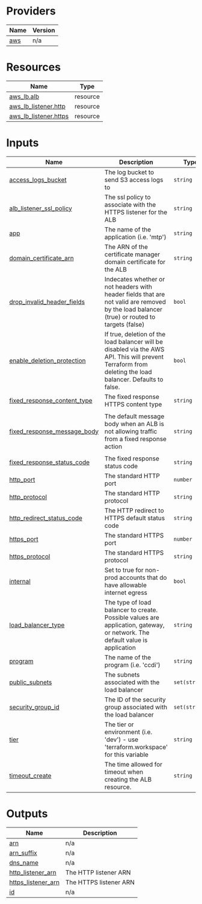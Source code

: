 <!-- BEGIN_TF_DOCS -->


# Providers

| Name | Version |
|------|---------|
| <a name="provider_aws"></a> [aws](#provider\_aws) | n/a |

# Resources

| Name | Type |
|------|------|
| [aws_lb.alb](https://registry.terraform.io/providers/hashicorp/aws/latest/docs/resources/lb) | resource |
| [aws_lb_listener.http](https://registry.terraform.io/providers/hashicorp/aws/latest/docs/resources/lb_listener) | resource |
| [aws_lb_listener.https](https://registry.terraform.io/providers/hashicorp/aws/latest/docs/resources/lb_listener) | resource |

# Inputs

| Name | Description | Type | Default | Required |
|------|-------------|------|---------|:--------:|
| <a name="input_access_logs_bucket"></a> [access\_logs\_bucket](#input\_access\_logs\_bucket) | The log bucket to send S3 access logs to | `string` | n/a | yes |
| <a name="input_alb_listener_ssl_policy"></a> [alb\_listener\_ssl\_policy](#input\_alb\_listener\_ssl\_policy) | The ssl policy to associate with the HTTPS listener for the ALB | `string` | n/a | yes |
| <a name="input_app"></a> [app](#input\_app) | The name of the application (i.e. 'mtp') | `string` | n/a | yes |
| <a name="input_domain_certificate_arn"></a> [domain\_certificate\_arn](#input\_domain\_certificate\_arn) | The ARN of the certificate manager domain certificate for the ALB | `string` | n/a | yes |
| <a name="input_drop_invalid_header_fields"></a> [drop\_invalid\_header\_fields](#input\_drop\_invalid\_header\_fields) | Indecates whether or not headers with header fields that are not valid are removed by the load balancer (true) or routed to targets (false) | `bool` | `true` | no |
| <a name="input_enable_deletion_protection"></a> [enable\_deletion\_protection](#input\_enable\_deletion\_protection) | If true, deletion of the load balancer will be disabled via the AWS API. This will prevent Terraform from deleting the load balancer. Defaults to false. | `bool` | `true` | no |
| <a name="input_fixed_response_content_type"></a> [fixed\_response\_content\_type](#input\_fixed\_response\_content\_type) | The fixed response HTTPS content type | `string` | `"text/plain"` | no |
| <a name="input_fixed_response_message_body"></a> [fixed\_response\_message\_body](#input\_fixed\_response\_message\_body) | The default message body when an ALB is not allowing traffic from a fixed response action | `string` | `"The application is not available at this time. Please try again soon."` | no |
| <a name="input_fixed_response_status_code"></a> [fixed\_response\_status\_code](#input\_fixed\_response\_status\_code) | The fixed response status code | `string` | `"200"` | no |
| <a name="input_http_port"></a> [http\_port](#input\_http\_port) | The standard HTTP port | `number` | `80` | no |
| <a name="input_http_protocol"></a> [http\_protocol](#input\_http\_protocol) | The standard HTTP protocol | `string` | `"HTTP"` | no |
| <a name="input_http_redirect_status_code"></a> [http\_redirect\_status\_code](#input\_http\_redirect\_status\_code) | The HTTP redirect to HTTPS default status code | `string` | `"HTTP_301"` | no |
| <a name="input_https_port"></a> [https\_port](#input\_https\_port) | The standard HTTPS port | `number` | `443` | no |
| <a name="input_https_protocol"></a> [https\_protocol](#input\_https\_protocol) | The standard HTTPS protocol | `string` | `"HTTPS"` | no |
| <a name="input_internal"></a> [internal](#input\_internal) | Set to true for non-prod accounts that do have allowable internet egress | `bool` | n/a | yes |
| <a name="input_load_balancer_type"></a> [load\_balancer\_type](#input\_load\_balancer\_type) | The type of load balancer to create. Possible values are application, gateway, or network. The default value is application | `string` | `"application"` | no |
| <a name="input_program"></a> [program](#input\_program) | The name of the program (i.e. 'ccdi') | `string` | n/a | yes |
| <a name="input_public_subnets"></a> [public\_subnets](#input\_public\_subnets) | The subnets associated with the load balancer | `set(string)` | n/a | yes |
| <a name="input_security_group_id"></a> [security\_group\_id](#input\_security\_group\_id) | The ID of the security group associated with the load balancer | `set(string)` | n/a | yes |
| <a name="input_tier"></a> [tier](#input\_tier) | The tier or environment (i.e. 'dev') - use 'terraform.workspace' for this variable | `string` | n/a | yes |
| <a name="input_timeout_create"></a> [timeout\_create](#input\_timeout\_create) | The time allowed for timeout when creating the ALB resource. | `string` | `"10m"` | no |

# Outputs

| Name | Description |
|------|-------------|
| <a name="output_arn"></a> [arn](#output\_arn) | n/a |
| <a name="output_arn_suffix"></a> [arn\_suffix](#output\_arn\_suffix) | n/a |
| <a name="output_dns_name"></a> [dns\_name](#output\_dns\_name) | n/a |
| <a name="output_http_listener_arn"></a> [http\_listener\_arn](#output\_http\_listener\_arn) | The HTTP listener ARN |
| <a name="output_https_listener_arn"></a> [https\_listener\_arn](#output\_https\_listener\_arn) | The HTTPS listener ARN |
| <a name="output_id"></a> [id](#output\_id) | n/a |
<!-- END_TF_DOCS -->